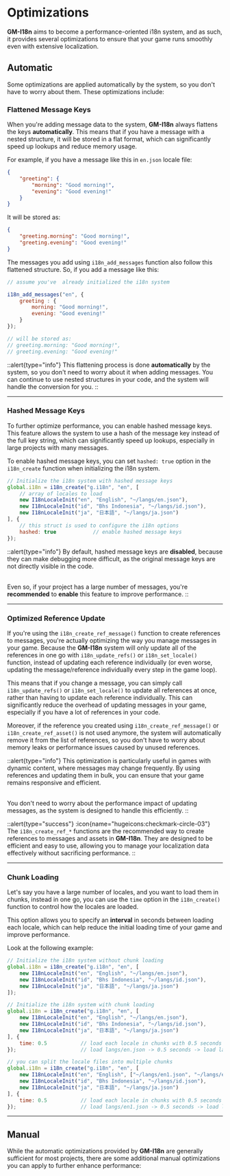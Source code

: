 # Optimizations

**GM-I18n** aims to become a performance-oriented i18n system, and as such, it provides several optimizations to ensure that your game runs smoothly even with extensive localization.

## Automatic 

Some optimizations are applied automatically by the system, so you don't have to worry about them. These optimizations include:

### Flattened Message Keys

When you're adding message data to the system, **GM-I18n** always flattens the keys **automatically**. This means that if you have a message with a nested structure, it will be stored in a flat format, which can significantly speed up lookups and reduce memory usage.

For example, if you have a message like this in `en.json` locale file:

```json [en.json]
{
    "greeting": {
        "morning": "Good morning!",
        "evening": "Good evening!"
    }
}
```

It will be stored as:

```json [en.json]
{
    "greeting.morning": "Good morning!",
    "greeting.evening": "Good evening!"
}
```

The messages you add using `i18n_add_messages` function also follow this flattened structure. So, if you add a message like this:

```js [Create Event]
// assume you've  already initialized the i18n system

i18n_add_messages("en", {
    greeting : {
        morning: "Good morning!",
        evening: "Good evening!"
    }
});

// will be stored as:
// greeting.morning: "Good morning!",
// greeting.evening: "Good evening!"
```

::alert{type="info"}
This flattening process is done **automatically** by the system, so you don't need to worry about it when adding messages. You can continue to use nested structures in your code, and the system will handle the conversion for you.
::

---

### Hashed Message Keys

To further optimize performance, you can enable hashed message keys. This feature allows the system to use a hash of the message key instead of the full key string, which can significantly speed up lookups, especially in large projects with many messages.

To enable hashed message keys, you can set `hashed: true` option in the `i18n_create` function when initializing the i18n system.

```js [Create Event]
// Initialize the i18n system with hashed message keys
global.i18n = i18n_create("g.i18n", "en", [
    // array of locales to load
	new I18nLocaleInit("en", "English", "~/langs/en.json"),
	new I18nLocaleInit("id", "Bhs Indonesia", "~/langs/id.json"),
	new I18nLocaleInit("ja", "日本語", "~/langs/ja.json")
], {
    // this struct is used to configure the i18n options
    hashed: true            // enable hashed message keys
});
```

::alert{type="info"}
By default, hashed message keys are **disabled**, because they can make debugging more difficult, as the original message keys are not directly visible in the code. <br> <br>

Even so, if your project has a large number of messages, you're **recommended** to **enable** this feature to improve performance.
::

---

### Optimized Reference Update

If you're using the `i18n_create_ref_message()` function to create references to messages, you're actually optimizing the way you manage messages in your game. Because the **GM-I18n** system will only update all of the references in one go with `i18n_update_refs()` or `i18n_set_locale()` function, instead of updating each reference individually (or even worse, updating the message/reference individually every step in the game loop).

This means that if you change a message, you can simply call `i18n_update_refs()` or `i18n_set_locale()` to update all references at once, rather than having to update each reference individually. This can significantly reduce the overhead of updating messages in your game, especially if you have a lot of references in your code.

Moreover, if the reference you created using `i18n_create_ref_message()` or `i18n_create_ref_asset()` is not used anymore, the system will automatically remove it from the list of references, so you don't have to worry about memory leaks or performance issues caused by unused references.

::alert{type="info"}
This optimization is particularly useful in games with dynamic content, where messages may change frequently. By using references and updating them in bulk, you can ensure that your game remains responsive and efficient. <br> <br>

You don't need to worry about the performance impact of updating messages, as the system is designed to handle this efficiently.
::

::alert{type="success"}
:icon{name="hugeicons:checkmark-circle-03"} &nbsp; The `i18n_create_ref_*` functions are the recommended way to create references to messages and assets in **GM-I18n**. They are designed to be efficient and easy to use, allowing you to manage your localization data effectively without sacrificing performance.
::

---

### Chunk Loading

Let's say you have a large number of locales, and you want to load them in chunks, instead in one go, you can use the `time` option in the `i18n_create()` function to control how the locales are loaded.

This option allows you to specify an **interval** in seconds between loading each locale, which can help reduce the initial loading time of your game and improve performance.

Look at the following example:

```js [Create Event]
// Initialize the i18n system without chunk loading
global.i18n = i18n_create("g.i18n", "en", [                                // the `time` option is not set
    new I18nLocaleInit("en", "English", "~/langs/en.json"),                // so all locale files (langs/en.json, langs/id.json, langs/ja.json) will be loaded at once after 1 step of the game
    new I18nLocaleInit("id", "Bhs Indonesia", "~/langs/id.json"),          // it's the same if you set `time: 0`
    new I18nLocaleInit("ja", "日本語", "~/langs/ja.json")                   // may cause a performance issue if you have a lot of messages in these locale files, or you have a lot of locales to load
]);

// Initialize the i18n system with chunk loading
global.i18n = i18n_create("g.i18n", "en", [                                // the `time` option is set to 0.5 seconds
    new I18nLocaleInit("en", "English", "~/langs/en.json"),                // so the locales will be loaded in chunks, with 0.5 seconds interval between each locale
    new I18nLocaleInit("id", "Bhs Indonesia", "~/langs/id.json"),
    new I18nLocaleInit("ja", "日本語", "~/langs/ja.json")
], {
    time: 0.5           // load each locale in chunks with 0.5 seconds interval
});                     // load langs/en.json -> 0.5 seconds -> load langs/id.json -> 0.5 seconds -> load langs/ja.json

// you can split the locale files into multiple chunks
global.i18n = i18n_create("g.i18n", "en", [                                                 // the `time` option is set to 0.5 seconds
    new I18nLocaleInit("en", "English", ["~/langs/en1.json", "~/langs/en2.json"]),          // the splitted files will be loaded in chunks, with 0.5 seconds interval between each chunk
    new I18nLocaleInit("id", "Bhs Indonesia", "~/langs/id.json"),                           // it's useful if you have a lot of messages in the locale
    new I18nLocaleInit("ja", "日本語", "~/langs/ja.json")
], {
    time: 0.5           // load each locale in chunks with 0.5 seconds interval
});                     // load langs/en1.json -> 0.5 seconds -> load langs/en2.json -> 0.5 seconds -> load langs/id.json -> 0.5 seconds -> load langs/ja.json

```

---

## Manual

While the automatic optimizations provided by **GM-I18n** are generally sufficient for most projects, there are some additional manual optimizations you can apply to further enhance performance:

